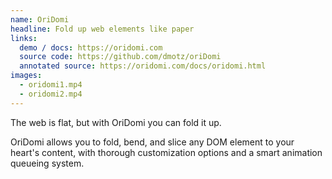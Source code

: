 ```yaml
---
name: OriDomi
headline: Fold up web elements like paper
links:
  demo / docs: https://oridomi.com
  source code: https://github.com/dmotz/oriDomi
  annotated source: https://oridomi.com/docs/oridomi.html
images:
  - oridomi1.mp4
  - oridomi2.mp4
---
```


The web is flat, but with OriDomi you can fold it up.

OriDomi allows you to fold, bend, and slice any DOM element to your heart's
content, with thorough customization options and a smart animation queueing
system.

